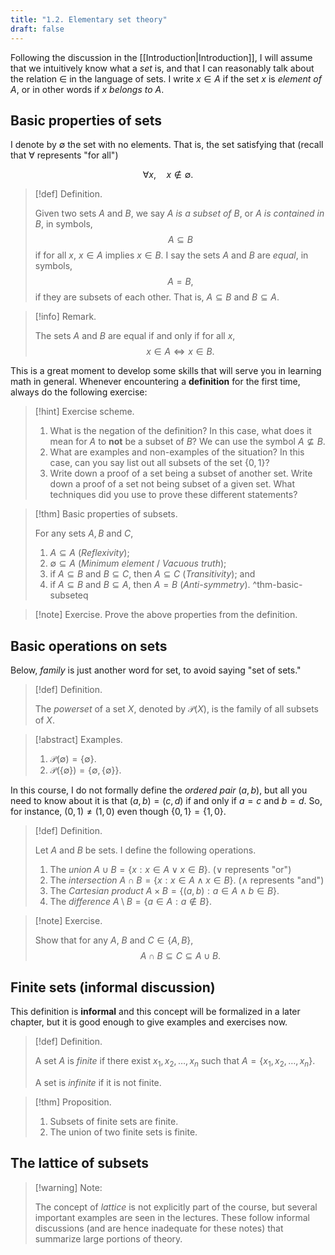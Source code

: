 ```yaml
---
title: "1.2. Elementary set theory"
draft: false
---
```

Following the discussion in the [[Introduction|Introduction]], I will assume that we intuitively know what a _set_ is, and that I can reasonably talk about the relation $\in$ in the language of sets. I write $x\in A$ if the set $x$ is _element of_ $A$, or in other words if $x$ _belongs to_ $A$.
## Basic properties of sets

I denote by $\emptyset$ the set with no elements. That is, the set satisfying that (recall that $\forall$ represents "for all")

$$
\forall x,\quad x\notin\emptyset.
$$

>[!def] Definition.
>
>Given two sets $A$ and $B$, we say _$A$ is a subset of $B$_, or _$A$ is contained in $B$_, in symbols, 
>$$
>A\subseteq B
>$$
>if for all $x$, $x\in A$ implies $x\in B$.
>I say the sets $A$ and $B$ are _equal_, in symbols,
>$$
>A=B,
>$$
>if they are subsets of each other. That is, $A\subseteq B$ and $B\subseteq A$.

>[!info] Remark.
>
>The sets $A$ and $B$ are equal if and only if for all $x$,
>$$
>x\in A\iff x\in B.
>$$ 

This is a great moment to develop some skills that will serve you in learning math in general. Whenever encountering a **definition** for the first time, always do the following exercise:

>[!hint] Exercise scheme.
>1. What is the negation of the definition? In this case, what does it mean for $A$ to **not** be a subset of $B$? We can use the symbol $A\not\subseteq B$.
>2. What are examples and non-examples of the situation? In this case, can you say list out all subsets of the set $\{0,1\}$?
>3. Write down a proof of a set being a subset of another set. Write down a proof of a set not being subset of a given set. What techniques did you use to prove these different statements?

>[!thm] Basic properties of subsets.
>
>For any sets $A,B$ and $C$,
>1. $A\subseteq A$ (_Reflexivity_);
>2. $\emptyset\subseteq A$ (_Minimum element_ / _Vacuous truth_);
>3. if $A\subseteq B$ and $B\subseteq C$, then $A\subseteq C$ (_Transitivity_); and
>4. if $A\subseteq B$ and $B\subseteq A$, then $A=B$ (_Anti-symmetry_).
^thm-basic-subseteq

>[!note] Exercise.
>Prove the above properties from the definition.

## Basic operations on sets

Below, _family_ is just another word for set, to avoid saying "set of sets."

>[!def] Definition.
>
>The _powerset_ of a set $X$, denoted by $\mathcal P(X)$, is the family of all subsets of $X$.

>[!abstract] Examples.
>1. $\mathcal P(\emptyset)=\{\emptyset\}$.
>2. $\mathcal P(\{\emptyset\})=\{\emptyset,\{\emptyset\}\}$.

In this course, I do not formally define the _ordered pair_ $(a,b)$, but all you need to know about it is that $(a,b)=(c,d)$ if and only if $a=c$ and $b=d$. So, for instance, $(0,1)\neq(1,0)$ even though $\{0,1\}=\{1,0\}$.
 
>[!def] Definition.
>
>Let $A$ and $B$ be sets. I define the following operations.
>1. The _union_ $A\cup B=\{x:x\in A\lor x\in B\}$. ($\lor$ represents "or")
>2. The _intersection_ $A\cap B=\{x:x\in A\land x\in B\}$. ($\land$ represents "and")
>3. The _Cartesian product_ $A\times B=\{(a,b):a\in A\land b\in B\}$.
>4. The _difference_ $A\setminus B=\{a\in A:a\notin B\}$.

>[!note] Exercise.
>
>Show that for any $A$, $B$ and $C\in\{A,B\}$,
>$$
>A\cap B\subseteq C\subseteq A\cup B.
>$$

## Finite sets (informal discussion)

This definition is **informal** and this concept will be formalized in a later chapter, but it is good enough to give examples and exercises now.

>[!def] Definition.
>
>A set $A$ is _finite_ if there exist $x_1,x_2,\dots,x_n$ such that $A=\{x_1,x_2,\dots,x_n\}$.
>
>A set is _infinite_ if it is not finite.

>[!thm] Proposition.
>
>1. Subsets of finite sets are finite.
>2. The union of two finite sets is finite.

## The lattice of subsets

>[!warning] Note:
>
>The concept of _lattice_ is not explicitly part of the course, but several important examples are seen in the lectures. These follow informal discussions (and are hence inadequate for these notes) that summarize large portions of theory.